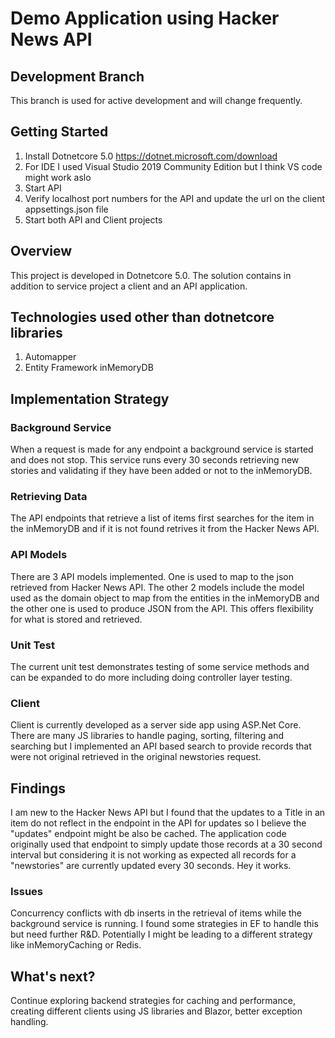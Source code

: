 # Demo Application using Hacker News API

## Development Branch
This branch is used for active development and will change frequently. 

## Getting Started
1. Install Dotnetcore 5.0 https://dotnet.microsoft.com/download
2. For IDE I used Visual Studio 2019 Community Edition but I think VS code might work aslo
3. Start API
4. Verify localhost port numbers for the API and update the url on the client appsettings.json file
5. Start both API and Client projects

## Overview
This project is developed in Dotnetcore 5.0. The solution contains in addition to service project a client and an API application.

## Technologies used other than dotnetcore libraries
1. Automapper
2. Entity Framework inMemoryDB

## Implementation Strategy

### Background Service
When a request is made for any endpoint a background service is started and does not stop. This service runs every 30 seconds retrieving new stories and validating if they have been added or not to the inMemoryDB. 

### Retrieving Data
The API endpoints that retrieve a list of items first searches for the item in the inMemoryDB and if it is not found retrives it from the Hacker News API. 

### API Models
There are 3 API models implemented. One is used to map to the json retrieved from Hacker News API. The other 2 models include the model used as the domain object to map from the entities in the inMemoryDB and the other one is used to produce JSON from the API. This offers flexibility for what is stored and retrieved. 

### Unit Test
The current unit test demonstrates testing of some service methods and can be expanded to do more including doing controller layer testing.

### Client
Client is currently developed as a server side app using ASP.Net Core. There are many JS libraries to handle paging, sorting, filtering and searching but I implemented an API based search to provide records that were not original retrieved in the original newstories request.  

## Findings
I am new to the Hacker News API but I found that the updates to a Title in an item do not reflect in the endpoint in the API for updates so I believe the "updates" endpoint might be also be cached. The application code originally used that endpoint to simply update those records at a 30 second interval but considering it is not working as expected  all records for a "newstories" are currently updated every 30 seconds. Hey it works.

### Issues
Concurrency conflicts with db inserts in the retrieval of items while the background service is running. I found some strategies in EF to handle this but need further R&D.
Potentially I might be leading to a different strategy like inMemoryCaching or Redis.

## What's next?
Continue exploring backend strategies for caching and performance, creating different clients using JS libraries and Blazor, better exception handling.

